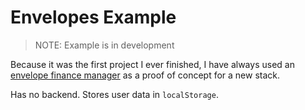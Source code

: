 # Envelopes Example

> NOTE: Example is in development

Because it was the first project I ever finished, I have always used an
[envelope finance manager](https://en.wikipedia.org/wiki/Envelope_system) as a proof of concept for a new stack.

Has no backend. Stores user data in `localStorage`.
